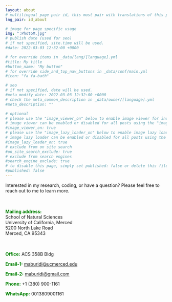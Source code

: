 ```yaml
---
layout: about
# multilingual page pair id, this must pair with translations of this page. (This name must be unique)
lng_pair: id_about

# image for page specific usage
img: ":PhotoM.jpg"
# publish date (used for seo)
# if not specified, site.time will be used.
#date: 2022-03-03 12:32:00 +0000

# for override items in _data/lang/[language].yml
#title: My title
#button_name: "My button"
# for override side_and_top_nav_buttons in _data/conf/main.yml
#icon: "fa fa-bath"

# seo
# if not specified, date will be used.
#meta_modify_date: 2022-03-03 12:32:00 +0000
# check the meta_common_description in _data/owner/[language].yml
#meta_description: ""

# optional
# please use the "image_viewer_on" below to enable image viewer for individual pages or posts (_posts/ or [language]/_posts folders).
# image viewer can be enabled or disabled for all posts using the "image_viewer_posts: true" setting in _data/conf/main.yml.
#image_viewer_on: true
# please use the "image_lazy_loader_on" below to enable image lazy loader for individual pages or posts (_posts/ or [language]/_posts folders).
# image lazy loader can be enabled or disabled for all posts using the "image_lazy_loader_posts: true" setting in _data/conf/main.yml.
#image_lazy_loader_on: true
# exclude from on site search
#on_site_search_exclude: true
# exclude from search engines
#search_engine_exclude: true
# to disable this page, simply set published: false or delete this file
#published: false
---
```


Interested in my research, coding, or have a question?  Please feel free to reach out to me to learn more.

<div style="height: 20px;"></div>

<p><strong style="color: green;">Mailing address:</strong> <br>
School of Natural Sciences<br>
University of California, Merced<br>
5200 North Lake Road<br>
Merced, CA 95343</p>

<div style="height: 20px;"></div>

<div>
  <p><strong style="color: green;">Office:</strong> ACS 358B Bldg</p>
  <p><strong style="color: green;">Email-1:</strong> <a href="mailto:maburidi@ucmerced.edu">maburidi@ucmerced.edu</a></p>
  <p><strong style="color: green;">Email-2:</strong> <a href="mailto:maburidi@gmail.com">maburidi@gmail.com</a></p>  
  <p><strong style="color: green;">Phone:</strong> +1 (380) 900-1161</p> 
  <p><strong style="color: green;">WhatsApp:</strong> 0013809001161</p> 

</div>
